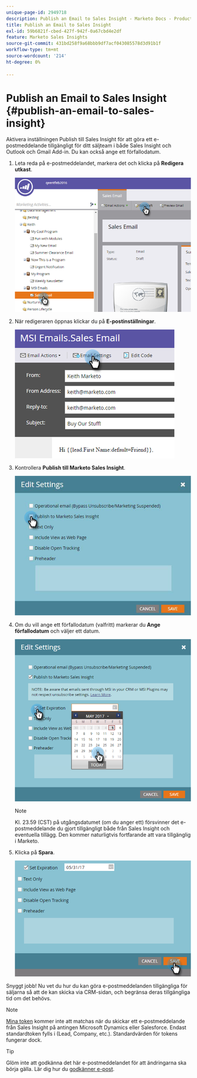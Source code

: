 ```yaml
---
unique-page-id: 2949718
description: Publish an Email to Sales Insight - Marketo Docs - Product Documentation
title: Publish an Email to Sales Insight
exl-id: 59b6821f-cbed-427f-942f-0a67cbd4e2df
feature: Marketo Sales Insights
source-git-commit: 431bd258f9a68bbb9df7acf043085578d3d91b1f
workflow-type: tm+mt
source-wordcount: '214'
ht-degree: 0%

---
```


# Publish an Email to Sales Insight {#publish-an-email-to-sales-insight}

Aktivera inställningen Publish till Sales Insight för att göra ett e-postmeddelande tillgängligt för ditt säljteam i både Sales Insight och Outlook och Gmail Add-in. Du kan också ange ett förfallodatum.

1. Leta reda på e-postmeddelandet, markera det och klicka på **Redigera utkast**.

   ![](assets/one.png)

1. När redigeraren öppnas klickar du på **E-postinställningar**.

   ![](assets/two.png)

1. Kontrollera **Publish till Marketo Sales Insight**.

   ![](assets/three.png)

1. Om du vill ange ett förfallodatum (valfritt) markerar du **Ange förfallodatum** och väljer ett datum.

   ![](assets/four.png)

   >[!NOTE]
   >
   >Kl. 23.59 (CST) på utgångsdatumet (om du anger ett) försvinner det e-postmeddelande du gjort tillgängligt både från Sales Insight och eventuella tillägg. Den kommer naturligtvis fortfarande att vara tillgänglig i Marketo.

1. Klicka på **Spara**.

   ![](assets/five.png)

Snyggt jobb! Nu vet du hur du kan göra e-postmeddelanden tillgängliga för säljarna så att de kan skicka via CRM-sidan, och begränsa deras tillgängliga tid om det behövs.

>[!NOTE]
>
>[Mina token](/help/marketo/product-docs/core-marketo-concepts/programs/tokens/understanding-my-tokens-in-a-program.md) kommer inte att matchas när du skickar ett e-postmeddelande från Sales Insight på antingen Microsoft Dynamics eller Salesforce. Endast standardtoken fylls i (Lead, Company, etc.). Standardvärden för tokens fungerar dock.

>[!TIP]
>
>Glöm inte att godkänna det här e-postmeddelandet för att ändringarna ska börja gälla. Lär dig hur du [godkänner e-post](/help/marketo/product-docs/email-marketing/general/creating-an-email/approve-an-email.md).
